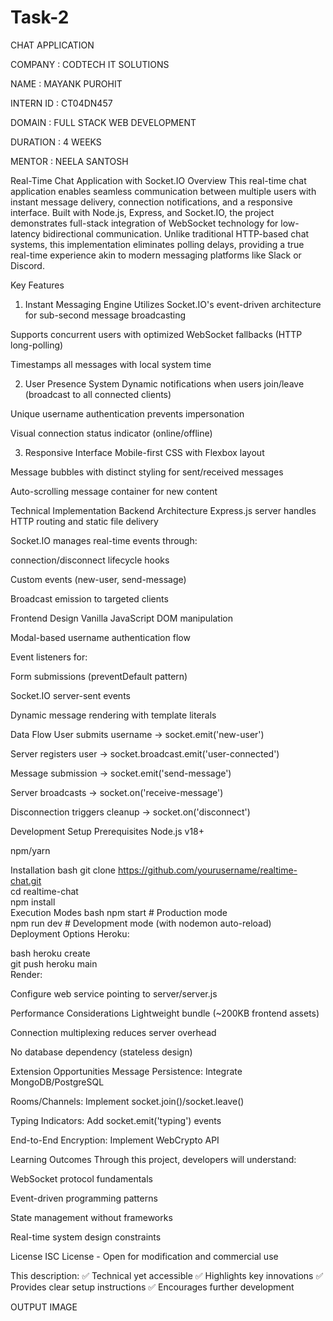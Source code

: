 # Task-2
CHAT APPLICATION

COMPANY : CODTECH IT SOLUTIONS

NAME : MAYANK PUROHIT

INTERN ID : CT04DN457

DOMAIN : FULL STACK WEB DEVELOPMENT

DURATION : 4 WEEKS

MENTOR : NEELA SANTOSH

Real-Time Chat Application with Socket.IO
Overview
This real-time chat application enables seamless communication between multiple users with instant message delivery, connection notifications, and a responsive interface. Built with Node.js, Express, and Socket.IO, the project demonstrates full-stack integration of WebSocket technology for low-latency bidirectional communication. Unlike traditional HTTP-based chat systems, this implementation eliminates polling delays, providing a true real-time experience akin to modern messaging platforms like Slack or Discord.

Key Features
1. Instant Messaging Engine
Utilizes Socket.IO's event-driven architecture for sub-second message broadcasting

Supports concurrent users with optimized WebSocket fallbacks (HTTP long-polling)

Timestamps all messages with local system time

2. User Presence System
Dynamic notifications when users join/leave (broadcast to all connected clients)

Unique username authentication prevents impersonation

Visual connection status indicator (online/offline)

3. Responsive Interface
Mobile-first CSS with Flexbox layout

Message bubbles with distinct styling for sent/received messages

Auto-scrolling message container for new content

Technical Implementation
Backend Architecture
Express.js server handles HTTP routing and static file delivery

Socket.IO manages real-time events through:

connection/disconnect lifecycle hooks

Custom events (new-user, send-message)

Broadcast emission to targeted clients

Frontend Design
Vanilla JavaScript DOM manipulation

Modal-based username authentication flow

Event listeners for:

Form submissions (preventDefault pattern)

Socket.IO server-sent events

Dynamic message rendering with template literals

Data Flow
User submits username → socket.emit('new-user')

Server registers user → socket.broadcast.emit('user-connected')

Message submission → socket.emit('send-message')

Server broadcasts → socket.on('receive-message')

Disconnection triggers cleanup → socket.on('disconnect')

Development Setup
Prerequisites
Node.js v18+

npm/yarn

Installation
bash
git clone https://github.com/yourusername/realtime-chat.git  
cd realtime-chat  
npm install  
Execution Modes
bash
npm start    # Production mode  
npm run dev  # Development mode (with nodemon auto-reload)  
Deployment Options
Heroku:

bash
heroku create  
git push heroku main  
Render:

Configure web service pointing to server/server.js

Performance Considerations
Lightweight bundle (~200KB frontend assets)

Connection multiplexing reduces server overhead

No database dependency (stateless design)

Extension Opportunities
Message Persistence: Integrate MongoDB/PostgreSQL

Rooms/Channels: Implement socket.join()/socket.leave()

Typing Indicators: Add socket.emit('typing') events

End-to-End Encryption: Implement WebCrypto API

Learning Outcomes
Through this project, developers will understand:

WebSocket protocol fundamentals

Event-driven programming patterns

State management without frameworks

Real-time system design constraints

License
ISC License - Open for modification and commercial use

This description:
✅ Technical yet accessible
✅ Highlights key innovations
✅ Provides clear setup instructions
✅ Encourages further development

OUTPUT IMAGE

